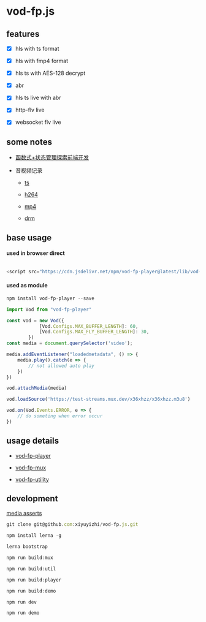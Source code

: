 # vod-fp.js

## features

- [x] hls with ts format

- [x] hls with fmp4 format

- [x] hls ts with AES-128 decrypt

- [x] abr

- [x] hls ts live with abr

- [x] http-flv live

- [x] websocket flv live

## some notes

- [函数式+状态管理探索前端开发](./notes/statemanage_fp.md)

- 音视频记录

  - [ts](./notes/ts.md)

  - [h264](./notes/h264.md)

  - [mp4](./notes/mp4.md)

  - [drm](./notes/drm.md)

## base usage

#### used in browser direct

```javascript

<script src="https://cdn.jsdelivr.net/npm/vod-fp-player@latest/lib/vod-fp-player.min.js"></script>

```

#### used as module

```javascript
npm install vod-fp-player --save

import Vod from "vod-fp-player"

```

```javascript
const vod = new Vod({
            [Vod.Configs.MAX_BUFFER_LENGTH]: 60,
            [Vod.Configs.MAX_FLY_BUFFER_LENGTH]: 30,
        })
const media = document.querySelector('video');

media.addEventListener("loadedmetadata", () => {
    media.play().catch(e => {
        // not allowed auto play
    })
})

vod.attachMedia(media)

vod.loadSource('https://test-streams.mux.dev/x36xhzz/x36xhzz.m3u8')

vod.on(Vod.Events.ERROR, e => {
    // do someting when error occur
})
```

## usage details

- [vod-fp-player](./packages/vod-fp-player/README.md)

- [vod-fp-mux](./packages/vod-fp-mux/README.md)

- [vod-fp-utility](./packages/vod-fp-utility/README.md)

## development

[media asserts](https://github.com/xiyuyizhi/live-stream-test)

```javascript
git clone git@github.com:xiyuyizhi/vod-fp.js.git

npm install lerna -g

lerna bootstrap

npm run build:mux

npm run build:util

npm run build:player

npm run build:demo

npm run dev

npm run demo
```
